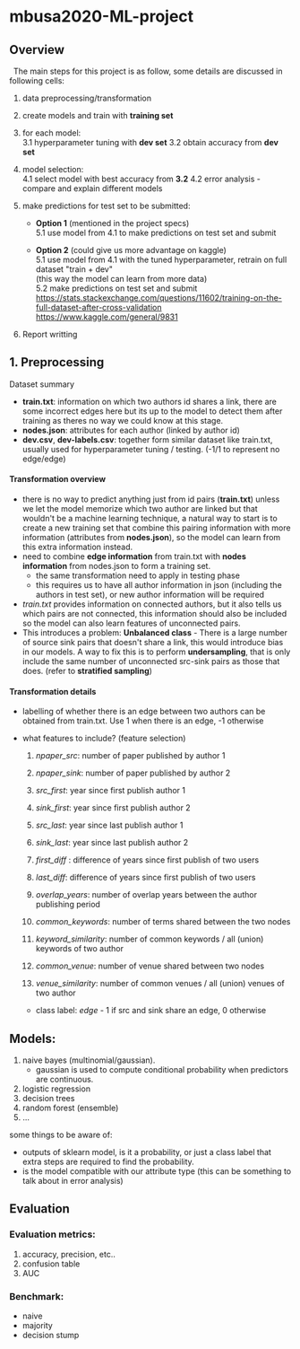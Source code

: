 # mbusa2020-ML-project

## Overview

<b>&nbsp;</b>
The main steps for this project is as follow, some details are discussed in following cells:

1. data preprocessing/transformation

2. create models and train with **training set**

3. for each model:  
   3.1 hyperparameter tuning with **dev set**
   3.2 obtain accuracy from **dev set**

4. model selection:  
   4.1 select model with best accuracy from **3.2**
   4.2 error analysis - compare and explain different models

5. make predictions for test set to be submitted:  
   * **Option 1** (mentioned in the project specs)  
     5.1 use model from 4.1 to make predictions on test set and submit  
  
   * **Option 2** (could give us more advantage on kaggle)  
     5.1 use model from 4.1 with the tuned hyperparameter, retrain on full dataset "train + dev"  
           (this way the model can learn from more data)  
     5.2 make predictions on test set and submit
     https://stats.stackexchange.com/questions/11602/training-on-the-full-dataset-after-cross-validation
     https://www.kaggle.com/general/9831

6. Report writting


## 1. Preprocessing

Dataset summary

* **train.txt**: information on which two authors id shares a link, there are some incorrect edges here but its up to the model to detect them after training as theres no way we could know at this stage.
* **nodes.json**: attributes for each author (linked by author id)
* **dev.csv**, **dev-labels.csv**: together form similar dataset like train.txt, usually used for hyperparameter tuning / testing. (-1/1 to represent no edge/edge)

#### Transformation overview

* there is no way to predict anything just from id pairs (**train.txt**) unless we let the model memorize which two author are linked but that wouldn't be a machine learning technique, a natural way to start is to create a new training set that combine this pairing information with more information (attributes from **nodes.json**), so the model can learn from this extra information instead.
* need to combine **edge information** from train.txt with **nodes information** from nodes.json to form a training set. 
  * the same transformation need to apply in testing phase
  * this requires us to have all author information in json (including the authors in test set), or new author information will be required
* *train.txt* provides information on connected authors, but it also tells us which pairs are not connected, this information should also be included so the model can also learn features of unconnected pairs.
* This introduces a problem: **Unbalanced class** - There is a large number of source sink pairs that doesn't share a link, this would introduce bias in our models. A way to fix this is to perform **undersampling**, that is only include the same number of unconnected src-sink pairs as those that does. (refer to **stratified sampling**)


#### Transformation details

* labelling of whether there is an edge between two authors can be obtained from train.txt. Use 1 when there is an edge, -1 otherwise

* what features to include? (feature selection)

  1. *npaper_src*: number of paper published by author 1

  2. *npaper_sink*: number of paper published by author 2

  3. *src_first*: year since first publish author 1

  4. *sink_first*: year since first publish author 2

  5. *src_last*: year since last publish author 1 

  6. *sink_last*: year since last publish author 2 

  7. *first_diff* : difference of years since first publish of two users

  8. *last_diff*: difference of years since first publish of two users

  9. *overlap_years*: number of overlap years between the author publishing period

  10. *common_keywords*: number of terms shared between the two nodes 

  11. *keyword_similarity*: number of common keywords / all (union) keywords of two author

  12. *common_venue*: number of venue shared between two nodes    

  13. *venue_similarity*: number of common venues / all (union) venues of two author  

  * class label: *edge* - 1 if src and sink share an edge, 0 otherwise



## Models:

1. naive bayes (multinomial/gaussian). 
   - gaussian is used to compute conditional probability when predictors are continuous.
2. logistic regression
3. decision trees
4. random forest (ensemble)
5. ...


some things to be aware of:

- outputs of sklearn model, is it a probability, or just a class label that extra steps are required to find the probability.
- is the model compatible with our attribute type (this can be something to talk about in error analysis)

## Evaluation

### Evaluation metrics:

1. accuracy, precision, etc..
2. confusion table
3. AUC

### Benchmark:

- naive
- majority
- decision stump
